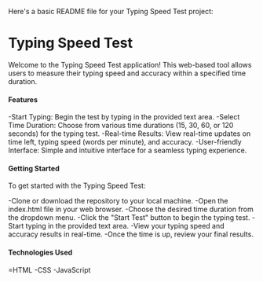 
Here's a basic README file for your Typing Speed Test project:

# Typing Speed Test
Welcome to the Typing Speed Test application! This web-based tool allows users to measure their typing speed and accuracy within a specified time duration.

#### Features
-Start Typing: Begin the test by typing in the provided text area.
-Select Time Duration: Choose from various time durations (15, 30, 60, or 120 seconds) for the typing test.
-Real-time Results: View real-time updates on time left, typing speed (words per minute), and accuracy.
-User-friendly Interface: Simple and intuitive interface for a seamless typing experience.


#### Getting Started
To get started with the Typing Speed Test:

-Clone or download the repository to your local machine.
-Open the index.html file in your web browser.
-Choose the desired time duration from the dropdown menu.
-Click the "Start Test" button to begin the typing test.
-Start typing in the provided text area.
-View your typing speed and accuracy results in real-time.
-Once the time is up, review your final results.


#### Technologies Used
=HTML
-CSS
-JavaScript
